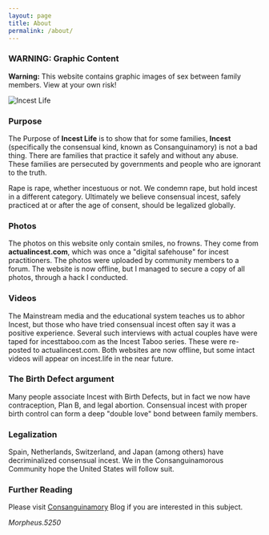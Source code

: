 ```yaml
---
layout: page
title: About
permalink: /about/
---
```


### WARNING: Graphic Content

**Warning:** This website contains graphic images of sex between family members. View at your own risk!

![Incest Life](/media/trio_cropped)

### Purpose

The Purpose of **Incest Life**  is to show that for some families, __Incest__ (specifically the consensual kind, known as Consanguinamory) is not a bad thing. There are families that practice it safely and without any abuse. These families are persecuted by governments and people who are ignorant to the truth.

Rape is rape, whether incestuous or not. We condemn rape, but hold incest in a different category. Ultimately we believe consensual incest, safely practiced at or after the age of consent, should be legalized globally.

### Photos

The photos on this website only contain smiles, no frowns. They come from **actualincest.com**, which was once a "digital safehouse" for incest practitioners. The photos were uploaded by community members to a forum. The website is now offline, but I managed to secure a copy of all photos, through a hack I conducted.

### Videos

The Mainstream media and the educational system teaches us to abhor Incest, but those who have tried consensual incest often say it was a positive experience. Several such interviews with actual couples have were taped for incesttaboo.com as the Incest Taboo series. These were re-posted to actualincest.com. Both websites are now offline, but some intact videos will appear on incest.life in the near future.

### The Birth Defect argument

Many people associate Incest with Birth Defects, but in fact we now have contraception, Plan B, and legal abortion. Consensual incest with proper birth control can form a deep "double love" bond between family members.

### Legalization

Spain, Netherlands, Switzerland, and Japan (among others) have decriminalized consensual incest. We in the Consanguinamorous Community hope the United States will follow suit.

### Further Reading

Please visit [Consanguinamory](https://consanguinamory.wordpress.com/) Blog if you are interested in this subject.

_Morpheus.5250_


